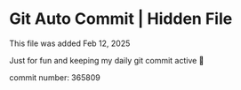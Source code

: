 # Git Auto Commit | Hidden File

This file was added Feb 12, 2025

Just for fun and keeping my daily git commit active 🤪

commit number: 365809
